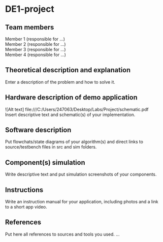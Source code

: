 # DE1-project
## Team members
Member 1 (responsible for ...) <br>
Member 2 (responsible for ...) <br>
Member 3 (responsible for ...) <br>
Member 4 (responsible for ...) <br>

## Theoretical description and explanation
Enter a description of the problem and how to solve it.

## Hardware description of demo application
![Alt text] file:///C:/Users/247063/Desktop/Labs/Project/schematic.pdf
Insert descriptive text and schematic(s) of your implementation.

## Software description
Put flowchats/state diagrams of your algorithm(s) and direct links to source/testbench files in src and sim folders.

## Component(s) simulation
Write descriptive text and put simulation screenshots of your components.

## Instructions
Write an instruction manual for your application, including photos and a link to a short app video.

## References
Put here all references to sources and tools you used.
...
